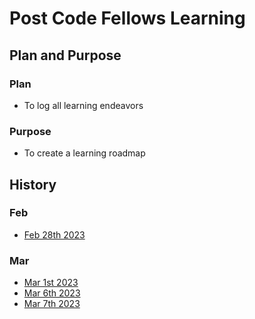 # Post Code Fellows Learning

## Plan and Purpose
### Plan
- To log all learning endeavors
### Purpose
- To create a learning roadmap

## History
### Feb
- [Feb 28th 2023](/learning_log/feb_28_23.md)

### Mar
- [Mar 1st 2023](/learning_log/mar_01_23.md)
- [Mar 6th 2023](/learning_log/mar_06-23.md)
- [Mar 7th 2023](/learning_log/mar_07-23.md)
